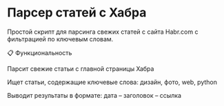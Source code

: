 # Парсер статей с Хабра
Простой скрипт для парсинга свежих статей с сайта Habr.com с фильтрацией по ключевым словам.

📋 Функциональность

Парсит свежие статьи с главной страницы Хабра

Ищет статьи, содержащие ключевые слова: дизайн, фото, web, python

Выводит результаты в формате: дата – заголовок – ссылка
